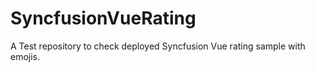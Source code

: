 # SyncfusionVueRating

A Test repository to check deployed Syncfusion Vue rating sample with emojis.
